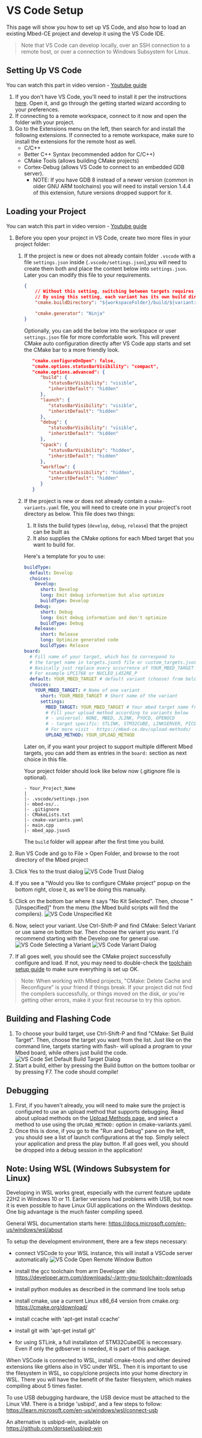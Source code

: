 # VS Code Setup

This page will show you how to set up VS Code, and also how to load an existing Mbed-CE project and develop it using the VS Code IDE.

> Note that VS Code can develop locally, over an SSH connection to a remote host, or over a connection to Windows Subsystem for Linux.

## Setting Up VS Code

You can watch this part in video version - [Youtube guide](https://youtu.be/g2nUJJtCmDA)

1. If you don't have VS Code, you'll need to install it per the instructions [here](https://code.visualstudio.com/download).  Open it, and go through the getting started wizard according to your preferences.
2. If connecting to a remote workspace, connect to it now and open the folder with your project.
3. Go to the Extensions menu on the left, then search for and install the following extensions.  If connected to a remote workspace, make sure to install the extensions for the remote host as well.
    - C/C++
    - Better C++ Syntax (recommended addon for C/C++)
    - CMake Tools (allows building CMake projects)
    - Cortex-Debug (allows VS Code to connect to an embedded GDB server).  
       - NOTE: If you have GDB 8 instead of a newer version (common in older GNU ARM toolchains) you will need to install version 1.4.4 of this extension, future versions dropped support for it.  

## Loading your Project
You can watch this part in video version - [Youtube guide](https://youtu.be/9ZDH5YIk_8g)

1. Before you open your project in VS Code, create two more files in your project folder:
   1. If the project is new or does not already contain folder `.vscode` with a file `settings.json` inside (`.vscode/settings.json`),you will need to create them both and place the content below into `settings.json`. Later you can modify this file  to your requirements.
      ```json
      {
          // Without this setting, switching between targets requires you to manually delete cache and reconfigure. 
          // By using this setting, each variant has its own build dir.
          "cmake.buildDirectory": "${workspaceFolder}/build/${variant:board}-${variant:buildType}",

          "cmake.generator": "Ninja"
      }
      ```
      Optionally, you can add the below into the workspace or user `settings.json` file for more comfortable work. This will prevent CMake auto configuration directly after VS Code app starts and set the CMake bar to a more friendly look. 
      ```json
         "cmake.configureOnOpen": false,
         "cmake.options.statusBarVisibility": "compact",
         "cmake.options.advanced": {
            "build": {
               "statusBarVisibility": "visible",
               "inheritDefault": "hidden"
            },
            "launch": {
               "statusBarVisibility": "visible",
               "inheritDefault": "hidden"
            },
            "debug": {
               "statusBarVisibility": "visible",
               "inheritDefault": "hidden"
            },
            "cpack": {
               "statusBarVisibility": "hidden",
               "inheritDefault": "hidden"
            },
            "workflow": {
               "statusBarVisibility": "hidden",
               "inheritDefault": "hidden"
            }
         } 
      ```

   2. If the project is new or does not already contain a `cmake-variants.yaml` file, you will need to create one in your project's root directory as below.
      This file does two things:
      1. It lists the build types (`develop`, `debug`, `release`) that the project can be built as
      2. It also supplies the CMake options for each Mbed target that you want to build for.  

      Here's a template for you to use:
      ```yaml
      buildType:
        default: Develop
        choices:
          Develop:
            short: Develop
            long: Emit debug information but also optimize
            buildType: Develop
          Debug:
            short: Debug
            long: Emit debug information and don't optimize
            buildType: Debug
          Release:
            short: Release
            long: Optimize generated code
            buildType: Release
      board:
        # Fill name of your target, which has to correspond to
        # the target name in targets.json5 file or custom_targets.json5 in case of custom target.
        # Basically just replace every occurrence of YOUR_MBED_TARGET with Mbed target name. 
        # For example LPC1768 or NUCLEO_L452RE_P
        default: YOUR_MBED_TARGET # default variant (choose) from below
        choices:
          YOUR_MBED_TARGET: # Name of one variant
            short: YOUR_MBED_TARGET # Short name of the variant
            settings:
              MBED_TARGET: YOUR_MBED_TARGET # Your mbed target name from targets.json5 file
              # Fill your upload method according to variants below
              # - universal: NONE, MBED, JLINK, PYOCD, OPENOCD
              # - target specific: STLINK, STM32CUBE, LINKSERVER, PICOTOOL, ARDUINO_BOSSAC
              # For more visit - https://mbed-ce.dev/upload-methods/
              UPLOAD_METHOD: YOUR_UPLOAD_METHOD
      ```

      Later on, if you want your project to support multiple different Mbed targets, you can add them as entries in the `board:` section as next choice in this file.

      Your project folder should look like below now (.gitignore file is optional).
       ```
       - Your_Project_Name
       |
       |- .vscode/settings.json
       |- mbed-os/..
       |- .gitignore
       |- CMakeLists.txt
       |- cmake-variants.yaml
       |- main.cpp
       |- mbed_app.json5 
       ```
       The `build` folder will appear after the first time you build.

2. Run VS Code and go to File > Open Folder, and browse to the root directory of the Mbed project
3. Click Yes to the trust dialog
   ![VS Code Trust Dialog](img/vs-code-trust-dialog.png)

4. If you see a "Would you like to configure CMake project" popup on the bottom right, close it, as we'll be doing this manually.
5. Click on the bottom bar where it says "No Kit Selected". Then, choose "[Unspecified]" from the menu (the Mbed build scripts will find the compilers).
   ![VS Code Unspecified Kit](img/vs-code-unspecified-kit.png)
   
7. Now, select your variant. Use Ctrl-Shift-P and find CMake: Select Variant or use same on bottom bar. Then choose the variant you want.  I'd recommend starting with the Develop one for general use.
   ![VS Code Selecting a Variant](img/vs-code-select-variant.png)
   ![VS Code Variant Dialog](img/vs-code-variant-dialog.png)

8.  If all goes well, you should see the CMake project successfully configure and load. If not, you may need to double-check the [toolchain setup guide](../toolchain-install.md) to make sure everything is set up OK.

> Note:
> When working with Mbed projects, "CMake: Delete Cache and Reconfigure" is your friend if things break.  If your project did not find the compilers successfully, or things moved on the disk, or you're getting other errors, make it your first recourse to try this option.

## Building and Flashing Code

1. To choose your build target, use Ctrl-Shift-P and find "CMake: Set Build Target". Then, choose the target you want from the list. Just like on the command line, targets starting with flash- will upload a program to your Mbed board, while others just build the code.
   ![VS Code Set Default Build Target Dialog](img/vs-code-set-build-target.png)
2. Start a build, either by pressing the Build button on the bottom toolbar or by pressing F7. The code should compile!

## Debugging
1. First, if you haven't already, you will need to make sure the project is configured to use an upload method that supports debugging. Read about upload methods on the [Upload Methods page](https://github.com/mbed-ce/mbed-os/wiki/Upload-Methods), and select a method to use using the `UPLOAD_METHOD:` option in cmake-variants.yaml.
2. Once this is done, if you go to the "Run and Debug" pane on the left, you should see a list of launch configurations at the top.  Simply select your application and press the play button.  If all goes well, you should be dropped into a debug session in the application!

## Note: Using WSL (Windows Subsystem for Linux)

Developing in WSL works great, especially with the current feature update 22H2 in Windows 10 or 11. Earlier versions had problems with USB, but now it is even possible to have Linux GUI applications on the Windows desktop.
One big advantage is the much faster compiling speed.

General WSL documentation starts here: https://docs.microsoft.com/en-us/windows/wsl/about

To setup the development environment, there are a few steps necessary:

* connect VSCode to your WSL instance, this will install a VSCode server automatically
   ![VS Code Open Remote Window Button](img/vs-code-remote-window-button.png)

* install the gcc toolchain from arm Developer site: https://developer.arm.com/downloads/-/arm-gnu-toolchain-downloads
* install python modules as described in the command line tools setup
* install cmake, use a current Linux x86_64 version from cmake.org: https://cmake.org/download/
* install ccache with 'apt-get install ccache'
* install git with 'apt-get install git'
* for using STLink, a full installaton of STM32CubeIDE is neccessary. Even if only the gdbserver is needed, it is part of this package.

When VSCode is connected to WSL, install cmake-tools and other desired extensions like gitlens also in VSC under WSL.
Then it is important to use the filesystem in WSL, so copy/clone projects into your home directory in WSL. There you will have the benefit of the faster filesystem, which makes compiling about 5 times faster.

To use USB debugging hardware, the USB device must be attached to the Linux VM. There is a bridge 'usbipd', and a few steps to follow:
https://learn.microsoft.com/en-us/windows/wsl/connect-usb

An alternative is usbipd-win, available on https://github.com/dorssel/usbipd-win

